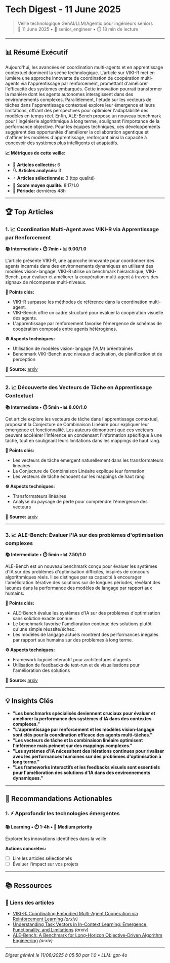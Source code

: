 # Tech Digest - 11 June 2025

> Veille technologique GenAI/LLM/Agentic pour ingénieurs seniors  
> 📅 11 June 2025 • 🎯 senior_engineer • ⏱️ 18 min de lecture

---

## 📊 Résumé Exécutif

Aujourd'hui, les avancées en coordination multi-agents et en apprentissage contextuel dominent la scène technologique. L'article sur VIKI-R met en lumière une approche innovante de coordination de coopération multi-agents via l'apprentissage par renforcement, promettant d'améliorer l'efficacité des systèmes embarqués. Cette innovation pourrait transformer la manière dont les agents autonomes interagissent dans des environnements complexes. Parallèlement, l'étude sur les vecteurs de tâches dans l'apprentissage contextuel explore leur émergence et leurs limitations, offrant des perspectives pour optimiser l'adaptabilité des modèles en temps réel. Enfin, ALE-Bench propose un nouveau benchmark pour l'ingénierie algorithmique à long terme, soulignant l'importance de la performance objective. Pour les équipes techniques, ces développements suggèrent des opportunités d'améliorer la collaboration agentique et d'affiner les modèles d'apprentissage, renforçant ainsi la capacité à concevoir des systèmes plus intelligents et adaptatifs.

**📈 Métriques de cette veille:**
- 📡 **Articles collectés:** 6
- 🔍 **Articles analysés:** 3
- ⭐ **Articles sélectionnés:** 3 (top qualité)
- 🎯 **Score moyen qualité:** 8.17/1.0
- 📅 **Période:** dernières 48h

---

## 🏆 Top Articles

### 1. 📈 Coordination Multi-Agent avec VIKI-R via Apprentissage par Renforcement

**📚 Intermediate • ⏱️ 7min • 📊 9.00/1.0**

L'article présente VIKI-R, une approche innovante pour coordonner des agents incarnés dans des environnements dynamiques en utilisant des modèles vision-langage. VIKI-R utilise un benchmark hiérarchique, VIKI-Bench, pour évaluer et améliorer la coopération multi-agent à travers des signaux de récompense multi-niveaux.

**🔑 Points clés:**
- VIKI-R surpasse les méthodes de référence dans la coordination multi-agent.
- VIKI-Bench offre un cadre structuré pour évaluer la coopération visuelle des agents.
- L'apprentissage par renforcement favorise l'émergence de schémas de coopération composés entre agents hétérogènes.

**⚙️ Aspects techniques:**
- Utilisation de modèles vision-langage (VLM) préentraînés
- Benchmark VIKI-Bench avec niveaux d'activation, de planification et de perception

🔗 **Source:** [arxiv](http://arxiv.org/abs/2506.09049v1)

---

### 2. 📈 Découverte des Vecteurs de Tâche en Apprentissage Contextuel

**📚 Intermediate • ⏱️ 5min • 📊 8.00/1.0**

Cet article explore les vecteurs de tâche dans l'apprentissage contextuel, proposant la Conjecture de Combinaison Linéaire pour expliquer leur émergence et fonctionnalité. Les auteurs démontrent que ces vecteurs peuvent accélérer l'inférence en condensant l'information spécifique à une tâche, tout en soulignant leurs limitations dans les mappings de haut rang.

**🔑 Points clés:**
- Les vecteurs de tâche émergent naturellement dans les transformateurs linéaires
- La Conjecture de Combinaison Linéaire explique leur formation
- Les vecteurs de tâche échouent sur les mappings de haut rang

**⚙️ Aspects techniques:**
- Transformateurs linéaires
- Analyse du paysage de perte pour comprendre l'émergence des vecteurs

🔗 **Source:** [arxiv](http://arxiv.org/abs/2506.09048v1)

---

### 3. 📈 ALE-Bench: Évaluer l'IA sur des problèmes d'optimisation complexes

**📚 Intermediate • ⏱️ 5min • 📊 7.50/1.0**

ALE-Bench est un nouveau benchmark conçu pour évaluer les systèmes d'IA sur des problèmes d'optimisation difficiles, inspirés de concours algorithmiques réels. Il se distingue par sa capacité à encourager l'amélioration itérative des solutions sur de longues périodes, révélant des lacunes dans la performance des modèles de langage par rapport aux humains.

**🔑 Points clés:**
- ALE-Bench évalue les systèmes d'IA sur des problèmes d'optimisation sans solution exacte connue.
- Le benchmark favorise l'amélioration continue des solutions plutôt qu'une simple réussite/échec.
- Les modèles de langage actuels montrent des performances inégales par rapport aux humains sur des problèmes à long terme.

**⚙️ Aspects techniques:**
- Framework logiciel interactif pour architectures d'agents
- Utilisation de feedbacks de test-run et de visualisations pour l'amélioration des solutions

🔗 **Source:** [arxiv](http://arxiv.org/abs/2506.09050v1)

---

## 💡 Insights Clés

- **"Les benchmarks spécialisés deviennent cruciaux pour évaluer et améliorer la performance des systèmes d'IA dans des contextes complexes."**
- **"L'apprentissage par renforcement et les modèles vision-langage sont clés pour la coordination efficace des agents multi-tâches."**
- **"Les vecteurs de tâche et la combinaison linéaire optimisent l'inférence mais peinent sur des mappings complexes."**
- **"Les systèmes d'IA nécessitent des itérations continues pour rivaliser avec les performances humaines sur des problèmes d'optimisation à long terme."**
- **"Les frameworks interactifs et les feedbacks visuels sont essentiels pour l'amélioration des solutions d'IA dans des environnements dynamiques."**

---

## 🎯 Recommandations Actionables

### 1. ⚡ Approfondir les technologies émergentes

**📚 Learning • ⏱️ 1-4h • 🎯 Medium priority**

Explorer les innovations identifiées dans la veille

**Actions concrètes:**
- [ ] Lire les articles sélectionnés
- [ ] Évaluer l'impact sur vos projets

---

## 📚 Ressources

### 🔗 Liens des articles

- [VIKI-R: Coordinating Embodied Multi-Agent Cooperation via Reinforcement  Learning](http://arxiv.org/abs/2506.09049v1) *(arxiv)*
- [Understanding Task Vectors in In-Context Learning: Emergence,  Functionality, and Limitations](http://arxiv.org/abs/2506.09048v1) *(arxiv)*
- [ALE-Bench: A Benchmark for Long-Horizon Objective-Driven Algorithm  Engineering](http://arxiv.org/abs/2506.09050v1) *(arxiv)*


---

*Digest généré le 11/06/2025 à 05:50 par 1.0 • LLM: gpt-4o*
